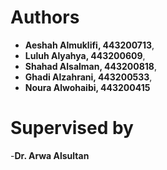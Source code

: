 # Authors
- **Aeshah Almuklifi, 443200713**,
- **Luluh Alyahya, 443200609**,
- **Shahad Alsalman, 443200818**,
- **Ghadi Alzahrani, 443200533**,
- **Noura Alwohaibi, 443200415**

# Supervised by
-**Dr. Arwa Alsultan**
